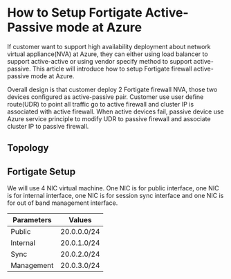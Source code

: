 How to Setup Fortigate Active-Passive mode at Azure
======================================================

If customer want to support high availability deployment about network virtual appliance(NVA) at Azure, they can either using load balancer to support active-active or using vendor specify method to support active-passive. This article will introduce how to setup Fortigate firewall active-passive mode at Azure. <br>

Overall design is that customer deploy 2 Fortigate firewall NVA, those two devices configured as active-passive pair. Customer use user define route(UDR) to point all traffic go to active firewall and cluster IP is associated with active firewall. When active devices fail, passive device use Azure service principle to modify UDR to passive firewall and associate cluster IP to passive firewall. <br>

Topology
-------------------------------------


Fortigate Setup
-------------------------------------
We will use 4 NIC virtual machine. One NIC is for public interface, one NIC is for internal interface, one NIC is for session sync interface and one NIC is for out of band management interface.

Parameters            | Values
----------------------| -------------
Public                | 20.0.0.0/24
Internal              | 20.0.1.0/24 
Sync                  | 20.0.2.0/24 
Management            | 20.0.3.0/24 

